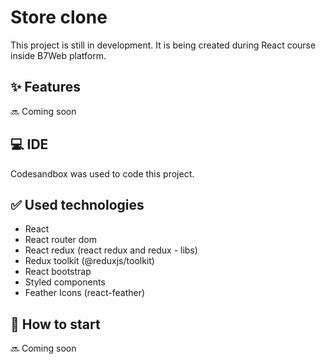 # Store clone

This project is still in development.
It is being created during React course inside B7Web platform.

## :sparkles: Features

:soon: Coming soon

## :computer: IDE

Codesandbox was used to code this project.

## :white_check_mark: Used technologies

- React
- React router dom
- React redux (react redux and redux - libs)
- Redux toolkit (@reduxjs/toolkit)
- React bootstrap
- Styled components
- Feather Icons (react-feather)

## :rotating_light: How to start

:soon: Coming soon
